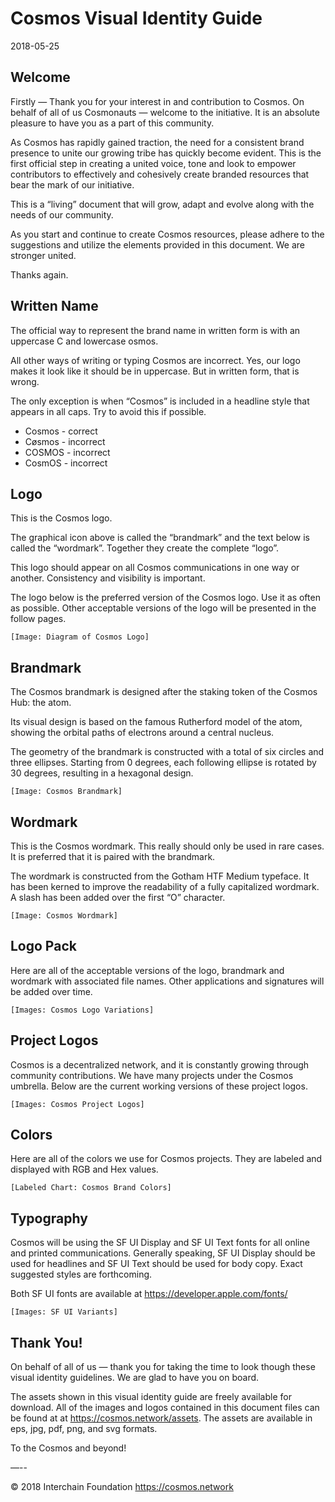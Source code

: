 # Cosmos Visual Identity Guide

2018-05-25

## Welcome

Firstly — Thank you for your interest in and contribution to Cosmos. On behalf of all of us Cosmonauts — welcome to the initiative. It is an absolute pleasure to have you as a part of this community.

As Cosmos has rapidly gained traction, the need for a consistent brand presence to unite our growing tribe has quickly become evident. This is the first official step in creating a united voice, tone and look to empower contributors to effectively and cohesively create branded resources that bear the mark of our initiative.

This is a “living” document that will grow, adapt and evolve along with the needs of our community.

As you start and continue to create Cosmos resources, please adhere to the suggestions and utilize the elements provided in this document. We are stronger united.

Thanks again.

## Written Name

The official way to represent the brand name in written form is with an uppercase C and lowercase osmos.

All other ways of writing or typing Cosmos are incorrect. Yes, our logo makes it look like it should be in uppercase. But in written form, that is wrong.

The only exception is when “Cosmos” is included in a headline style that appears in all caps. Try to avoid this if possible.

-   Cosmos - correct
-   Cøsmos - incorrect
-   COSMOS - incorrect
-   CosmOS - incorrect

## Logo

This is the Cosmos logo.

The graphical icon above is called the “brandmark” and the text below is called the “wordmark”. Together they create the complete “logo”.

This logo should appear on all Cosmos communications in one way or another. Consistency and visibility is important.

The logo below is the preferred version of the Cosmos logo. Use it as often as possible. Other acceptable versions of the logo will be presented in the follow pages.

    [Image: Diagram of Cosmos Logo]

## Brandmark

The Cosmos brandmark is designed after the staking token of the Cosmos Hub: the atom.

Its visual design is based on the famous Rutherford model of the atom, showing the orbital paths of electrons around a central nucleus.

The geometry of the brandmark is constructed with a total of six circles and three ellipses. Starting from 0 degrees, each following ellipse is rotated by 30 degrees, resulting in a hexagonal design.

    [Image: Cosmos Brandmark]

## Wordmark

This is the Cosmos wordmark. This really should only be used in rare cases. It is preferred that it is paired with the brandmark.

The wordmark is constructed from the Gotham HTF Medium typeface. It has been kerned to improve the readability of a fully capitalized wordmark. A slash has been added over the first “O” character.

    [Image: Cosmos Wordmark]

## Logo Pack

Here are all of the acceptable versions of the logo, brandmark and wordmark with associated file names. Other applications and signatures will be added over time.

    [Images: Cosmos Logo Variations]

## Project Logos

Cosmos is a decentralized network, and it is constantly growing through community contributions. We have many projects under the Cosmos umbrella. Below are the current working versions of these project logos.

    [Images: Cosmos Project Logos]

## Colors

Here are all of the colors we use for Cosmos projects. They are labeled and displayed with RGB and Hex values.

    [Labeled Chart: Cosmos Brand Colors]

## Typography

Cosmos will be using the SF UI Display and SF UI Text fonts for all online and printed communications. Generally speaking, SF UI Display should be used for headlines and SF UI Text should be used for body copy. Exact suggested styles are forthcoming.

Both SF UI fonts are available at
<https://developer.apple.com/fonts/>

    [Images: SF UI Variants]

## Thank You!

On behalf of all of us — thank you for taking the time to look though these visual identity guidelines. We are glad to have you on board.

The assets shown in this visual identity guide are freely available for download. All of the images and logos contained in this document files can be found at at <https://cosmos.network/assets>. The assets are available in eps, jpg, pdf, png, and svg formats.

To the Cosmos and beyond!

—--

© 2018 Interchain Foundation
<https://cosmos.network>
